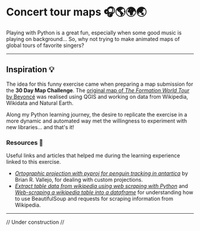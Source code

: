 # **Concert tour maps** 🎧🌎🌍🌏

Playing with Python is a great fun, especially when some good music is playing on background... So, why not trying to make animated maps of global tours of favorite singers?

----
## **Inspiration** 💡
The idea for this funny exercise came when preparing a map submission for the **30 Day Map Challenge**. The [original map of *The Formation World Tour* by Beyoncé](https://github.com/Tars4815/30DayMapChallenge#day-28-the-earth-is-not-flat) was realised using QGIS and working on data from Wikipedia, Wikidata and Natural Earth.

Along my Python learning journey, the desire to replicate the exercise in a more dynamic and automated way met the willingness to experiment with new libraries... and that's it!

### **Resources** 📰
Useful links and articles that helped me during the learning experience linked to this exercise.
- [*Ortographic projection with pyproj for penguin tracking in antartica*](https://towardsdatascience.com/orthographic-projection-with-pyproj-for-penguin-tracking-in-antarctica-18cd2bf2d570) by Brian R. Vallejo, for dealing with custom projections.
- [*Extract table data from wikipedia using web scraping with Python*](https://medium.com/@nutanbhogendrasharma/extract-table-data-from-wikipedia-using-web-scraping-with-python-d13505ecdc9c) and [*Web-scraping a wikipedia table into a dataframe*](https://medium.com/analytics-vidhya/web-scraping-a-wikipedia-table-into-a-dataframe-c52617e1f451) for understanding how to use BeautifulSoup and requests for scraping information from Wikipedia.

----

// Under construction //
